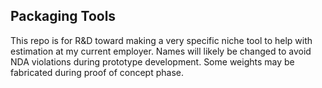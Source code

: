## Packaging Tools

This repo is for R&D toward making a very specific niche tool to help with estimation at my current employer. Names will likely be changed to avoid NDA violations during prototype development. Some weights may be fabricated during proof of concept phase.
